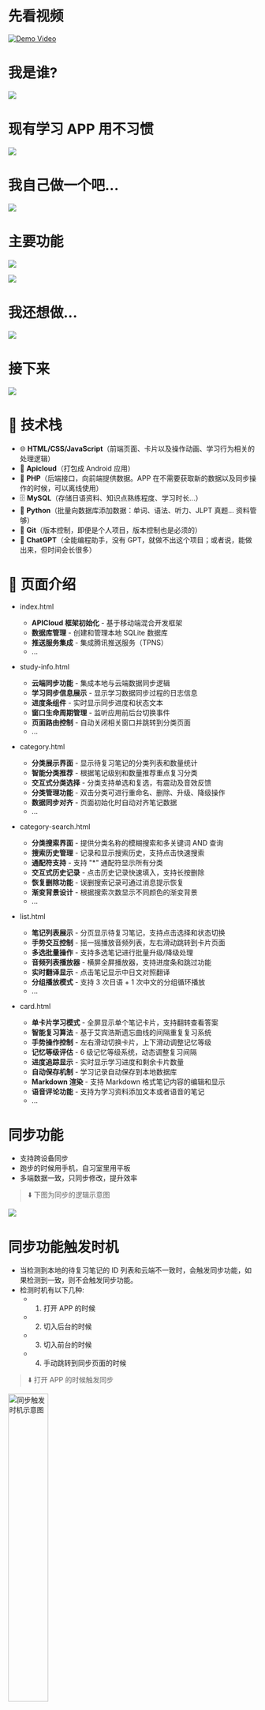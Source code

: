 # 先看视频

[![Demo Video](./assets/20251015215209457.png)](https://www.youtube.com/watch?v=OeQb6fTCafo)

# 我是谁?

![](./assets/20251015215405519.png)

# 现有学习 APP 用不习惯

![](./assets/20251015215539892.png)

# 我自己做一个吧...

![](./assets/20251015215555870.png)

# 主要功能

![](./assets/20251015215624239.png)

![](./assets/20251015215720084.png)

# 我还想做...

![](./assets/20251015215736439.png)

# 接下来

![](./assets/20251015223010376.png)

# 🧰 技术栈

- 🌐 **HTML/CSS/JavaScript**（前端页面、卡片以及操作动画、学习行为相关的处理逻辑）
- 📱 **Apicloud**（打包成 Android 应用）
- 🧭 **PHP**（后端接口，向前端提供数据。APP 在不需要获取新的数据以及同步操作的时候，可以离线使用）
- 🗄️ **MySQL**（存储日语资料、知识点熟练程度、学习时长...）
- 🐍 **Python**（批量向数据库添加数据：单词、语法、听力、JLPT 真题... 资料管够）
- 🌿 **Git**（版本控制，即便是个人项目，版本控制也是必须的）
- 🤖 **ChatGPT**（全能编程助手，没有 GPT，就做不出这个项目；或者说，能做出来，但时间会长很多）

# 📖 页面介绍

- index.html

  - **APICloud 框架初始化** - 基于移动端混合开发框架
  - **数据库管理** - 创建和管理本地 SQLite 数据库
  - **推送服务集成** - 集成腾讯推送服务（TPNS）
  - ...

- study-info.html

  - **云端同步功能** - 集成本地与云端数据同步逻辑
  - **学习同步信息展示** - 显示学习数据同步过程的日志信息
  - **进度条组件** - 实时显示同步进度和状态文本
  - **窗口生命周期管理** - 监听应用前后台切换事件
  - **页面路由控制** - 自动关闭相关窗口并跳转到分类页面
  - ...

- category.html

  - **分类展示界面** - 显示待复习笔记的分类列表和数量统计
  - **智能分类推荐** - 根据笔记级别和数量推荐重点复习分类
  - **交互式分类选择** - 分类支持单选和复选，有震动及音效反馈
  - **分类管理功能** - 双击分类可进行重命名、删除、升级、降级操作
  - **数据同步对齐** - 页面初始化时自动对齐笔记数据
  - ...

- category-search.html

  - **分类搜索界面** - 提供分类名称的模糊搜索和多关键词 AND 查询
  - **搜索历史管理** - 记录和显示搜索历史，支持点击快速搜索
  - **通配符支持** - 支持 "\*" 通配符显示所有分类
  - **交互式历史记录** - 点击历史记录快速填入，支持长按删除
  - **恢复删除功能** - 误删搜索记录可通过消息提示恢复
  - **渐变背景设计** - 根据搜索次数显示不同颜色的渐变背景
  - ...

- list.html

  - **笔记列表展示** - 分页显示待复习笔记，支持点击选择和状态切换
  - **手势交互控制** - 摇一摇播放音频列表，左右滑动跳转到卡片页面
  - **多选批量操作** - 支持多选笔记进行批量升级/降级处理
  - **音频列表播放器** - 横屏全屏播放器，支持进度条和跳过功能
  - **实时翻译显示** - 点击笔记显示中日文对照翻译
  - **分组播放模式** - 支持 3 次日语 + 1 次中文的分组循环播放
  - ...

- card.html
  - **单卡片学习模式** - 全屏显示单个笔记卡片，支持翻转查看答案
  - **智能复习算法** - 基于艾宾浩斯遗忘曲线的间隔重复复习系统
  - **手势操作控制** - 左右滑动切换卡片，上下滑动调整记忆等级
  - **记忆等级评估** - 6 级记忆等级系统，动态调整复习间隔
  - **进度追踪显示** - 实时显示学习进度和剩余卡片数量
  - **自动保存机制** - 学习记录自动保存到本地数据库
  - **Markdown 渲染** - 支持 Markdown 格式笔记内容的编辑和显示
  - **语音评论功能** - 支持为学习资料添加文本或者语音的笔记
  - ...

# 同步功能

- 支持跨设备同步
- 跑步的时候用手机，自习室里用平板
- 多端数据一致，只同步修改，提升效率

> ⬇️ 下图为同步的逻辑示意图

![](./assets/20251016223249045.png)

# 同步功能触发时机

- 当检测到本地的待复习笔记的 ID 列表和云端不一致时，会触发同步功能，如果检测到一致，则不会触发同步功能。
- 检测时机有以下几种:
  - 1. 打开 APP 的时候
  - 2. 切入后台的时候
  - 3. 切入前台的时候
  - 4. 手动跳转到同步页面的时候

> ⬇️ 打开 APP 的时候触发同步

<img src="./assets/20251018210251020.gif" width="40%" alt="同步触发时机示意图"/>

> ⬇️ 切入后台的时候触发同步

<img src="./assets/20251018210533813.gif" width="40%" alt="打开APP时触发同步示意图"/>

> ⬇️ 切入前台的时候触发同步

<img src="./assets/20251018210646401.gif" width="40%" alt="切入后台时触发同步示意图"/>

> ⬇️ 手动跳转到同步页面(在分类页面，左滑屏幕)

<img src="./assets/20251018210754726.gif" width="40%" alt="切入前台时触发同步示意图"/>

# 同步页面

- 同步页面的主要功能有:
  - 进行同步操作，并显示同步日志
  - 为每个步骤，显示进度条
  - 统计当日学习时长(从凌晨 4 点开始算起，到第二天的凌晨 4 点为一天)
  - 同步开始时上锁，同一时间只能有一个同步操作在进行

> ⬇️ 同步页面动图

<img src="./assets/20251018223743585.gif" width="40%" alt="同步页面示意图"/>

# 分类页面

- 分类页面是默认主页面，APP 初始化之后，会自动跳转到分类页面
- 同步操作完成之后，也会自动跳转到分类页面
- 该页面用于显示笔记分类，以及每个分类下需要复习的笔记数量

> ⬇️ 分类页面示意图

![](./assets/20251020213442633.png)

> ⬇️ 多个分类以列表形式展示，点击切换选中状态，支持复选

<img src="./assets/20251021204408345.gif" width="40%" alt="分类页面复选示意图"/>

> ⬇️ 左滑跳转到列表页面，并显示选中分类下的笔记列表(如果没有选择，和全选逻辑一致)

<img src="./assets/20251021204811560.gif" width="40%" alt="分类页面跳转到列表页面示意图"/>

# 分类的快捷操作

> ⬇️ 双击分类，弹出快捷操作菜单

<img src="./assets/20251021205106841.gif" width="40%" alt="分类快捷操作示意图"/>

- 快捷操作菜单包括: 重命名，删除，升级，降级

> ⬇️ 升级，降级

![](./assets/20251021205556707.png)

> ⬇️ 重命名

![](./assets/20251021210510930.png)

> ⬇️ 删除分类

![](./assets/20251021210651962.png)

# 笔记优先级排序(推荐复习)

- 想提升记忆的效率，就需要在合适的时间重复合适的次数
- 当学习任务量很大，分类很多的时候，比如有单词资料，有语法资料，有听力资料，有阅读资料...
- 这种情况下，很难人为的判断，当前时间下应该优先复习哪些内容，才能保证记忆效率的最大化
- 此时，就需要程序自动帮你做出选择，对复习的资料进行优先级排序，然后按照优先级顺序进行复习
- 分类页面默认显示的是，当下需要优先复习笔记分类，所以看起来有些少，因为这并不是全部笔记

> ⬇️ 优先级排序例图

![](./assets/20251021212628609.png)

- 如果当前想复习别的分类呢? 或者想查看分类下所有笔记怎么办?
- 这个时候需要使用分类搜索页面

# 分类搜索页面

- 分类搜索页面用于搜索分类，可以查询出分类下的所有待复习笔记

> ⬇️ 分类页面长按进入分类搜索页面

<img src="./assets/20251022130603886.gif" width="40%" alt="分类搜索页面示意图"/>

> ⬇️ 分类搜索页面主要包括搜索框以及搜索历史列表

![](./assets/20251022141425205.png)

> ⬇️ 支持通配符 "\*" 显示所有分类

<img src="./assets/20251022142131534.gif" width="40%" alt="分类搜索通配符示意图"/>

> ⬇️ 支持历史记录快速搜索(分类上双击)

<img src="./assets/20251022142337031.gif" width="40%" alt="分类搜索历史记录示意图"/>

> ⬇️ 支持长按历史记录删除(可以恢复)

<img src="./assets/20251022142709445.gif" width="40%" alt="分类搜索历史记录删除示意图"/>

> ⬇️ 分类查询之后，点击消息框跳转到分类页面

<img src="./assets/20251022143021483.gif" width="40%" alt="分类搜索跳转示意图"/>

# 笔记列表页面

> ⬇️ 从分类页面左滑进入笔记列表页面，显示选中分类下的笔记列表

<img src="./assets/20251023143030586.gif" width="40%" alt="分类搜索跳转示意图"/>

> ⬇️ 每次最多显示 50 条笔记，支持分页显示

![](./assets/20251023145109796.png)

- 单击选中，播放音频并显示翻译
- 再次单击，标记为未掌握
- 再次单击，还原为初始状态
- 不同背景色表示不同级别

> ⬇️ 单击笔记示意图

<img src="./assets/20251023151540144.gif" width="40%" alt="笔记列表单击示意图"/>

> ⬇️ 双击显示详情(进入卡片页面)

<img src="./assets/20251023151858123.gif" width="40%" alt="笔记列表双击示意图"/>

# 笔记批量操作

- 支持多选笔记，批量升级/降级笔记
- 高亮的笔记，即标记为已掌握的笔记，统一级别+1
- 有删除线的笔记，即标记为未掌握的笔记，统一级别-1
- 可以快速处理笔记，提升学习效率
- 适用于已经掌握大部分内容，只需要复习少量内容的情况

> ⬇️ 在有笔记被标记的情况下，长按或者摇一摇，可以批量处理笔记

<img src="./assets/20251023153112731.gif" width="40%" alt="笔记批量操作示意图"/>

# 笔记列表播放

- 在没有笔记被标记的情况下，长按或者摇一摇，可以播放音频列表
- 播放模式为分组播放(3 次日语 + 1 次中文)，每组重复 3 次

> ⬇️ 摇一摇/长按唤出播放音频列表示意图(竖屏)

<img src="./assets/20251023160620484.gif" width="40%" alt="笔记列表播放示意图"/>

> ⬇️ 摇一摇/长按唤出播放音频列表示意图(横屏)

<img src="./assets/20251023160743016.gif" width="60%" alt="笔记列表播放示意图横屏"/>

> ⬇️ 播放列表示意图

![](./assets/20251023161651815.png)

> ⬇️ 单击切换播放/暂停，暂停时显示翻译

<img src="./assets/20251023162509223.gif" width="40%" alt="笔记列表播放暂停示意图"/>

> ⬇️ 当前组播放完毕，自动跳到下一组(当前笔记级别-1)

<img src="./assets/20251023163112922.gif" width="40%" alt="笔记列表播放跳转示意图"/>

> ⬇️ 如果已经记住，可双击快速跳转下一组(当前笔记级别+1)

<img src="./assets/20251023163249379.gif" width="40%" alt="笔记列表播放跳转示意图快速跳转"/>

> ⬇️ 长按添加谐音助记(竖屏演示)

<img src="./assets/20251023163708417.gif" width="40%" alt="笔记列表添加谐音助记示意图"/>

> ⬇️ 长按添加谐音助记(横屏演示)

<img src="./assets/20251023163735388.gif" width="60%" alt="笔记列表添加谐音助记示意图横屏"/>

# 卡片页面

- APP 的核心页面，基于记忆卡片进行学习
- 从笔记列表页面切入到卡片页面有三种方式

> ⬇️ 双击笔记列表中的某个笔记

<img src="./assets/20251023151858123.gif" width="40%" alt="笔记列表双击示意图"/>

> ⬇️ 从笔记列表页面左滑进入卡片页面(听力模式)

<img src="./assets/20251024150032717.gif" width="40%" alt="卡片页面听力模式示意图"/>

> ⬇️ 从笔记列表页面右滑进入卡片页面(普通模式)

<img src="./assets/20251024150312943.gif" width="40%" alt="卡片页面普通模式示意图"/>

> ⬇️ 支持多选笔记，进入卡片页面后，只复习选中的笔记

<img src="./assets/20251024162218812.gif" width="40%" alt="卡片页面多选示意图"/>

# 卡片页面界面说明

> ⬇️ 顶部状态栏

![](./assets/20251024151833321.png)

> ⬇️ 单击切换卡片正反面

<img src="./assets/20251024152348811.gif" width="40%" alt="卡片页面切换正反面示意图"/>

> ⬇️ 卡片正面(白色卡片)

![](./assets/20251024153649647.png)

> ⬇️ 卡片反面(白色方格卡片)

![](./assets/20251024160321279.png)

> ⬇️ 卡片底部，卡片背景

![](./assets/20251024160832237.png)

# 卡片操作

- 卡片支持上下左右滑动

> ⬇️ 上滑笔记，表示记忆正确，级别+1(弹框提示下一次复习时间)

<img src="./assets/20251024162741210.gif" width="40%" alt="卡片上滑示意图"/>

> ⬇️ 下滑笔记，表示记忆错误，级别-1(弹框提示下一次复习时间)

<img src="./assets/20251024162859037.gif" width="40%" alt="卡片下滑示意图"/>

> ⬇️ 左滑笔记，切换下一个笔记，右滑笔记，切换上一个笔记(支持循环切换)

<img src="./assets/20251024163458047.gif" width="40%" alt="卡片左右滑动示意图"/>

# 听力模式和普通模式的区别

- 听力模式，适合只用耳朵学习的情况，操作简单，防止误触，是为了跑步或通勤等不方便看屏幕的场景。
- 普通模式，适合用眼睛和耳朵一起学习的情况，操作丰富，支持滚动查看内容，是为了在家或自习室等可以专注看屏幕的场景。

> ⬇️ 从笔记列表页面左滑进入卡片页面(听力模式)

<img src="./assets/20251024150032717.gif" width="40%" alt="卡片页面听力模式示意图"/>

> ⬇️ 从笔记列表页面右滑进入卡片页面(普通模式)

<img src="./assets/20251024150312943.gif" width="40%" alt="卡片页面普通模式示意图"/>

> ⬇️ 普通模式的三种选择

![](./assets/20251025171125123.png)

> ⬇️ 听力模式和普通模式的区别示意图

![](./assets/20251025162539763.png)

# 快捷按钮组

- 普通模式时，位于卡片反面的底部，包含了常用的操作
- 如果没有滚动条，为三联按钮
- 如果有滚动条，为五联按钮
- 听力模式下，为防止误触，不显示快捷按钮组

> ⬇️ 快捷按钮组示意图

![](./assets/20251025164034931.png)

> ⬇️ 删除笔记，支持撤销

<img src="./assets/20251025164952121.gif" width="40%" alt="快捷按钮组删除笔记示意图"/>

> ⬇️ 人工智能，调用的 ChatGPT 接口

<img src="./assets/20251025165227358.gif" width="40%" alt="快捷按钮组人工智能示意图"/>

> ⬇️ 语音笔记，可以录制语音，保存后，会添加在笔记的最后

<img src="./assets/20251025165429881.gif" width="40%" alt="快捷按钮组语音笔记示意图"/>

> ⬇️ 记住笔记，相当于上滑笔记，级别+1

<img src="./assets/20251025170134943.gif" width="40%" alt="快捷按钮组记住笔记示意图"/>

> ⬇️ 忘记笔记，相当于下滑笔记，级别-1

<img src="./assets/20251025170241060.gif" width="40%" alt="快捷按钮组忘记笔记示意图"/>

# 增强按钮组

- 增强按钮组包含所有操作，也包括快捷按钮组的操作

> ⬇️ 长按屏幕唤出增强按钮组

<img src="./assets/20251025170402222.gif" width="40%" alt="增强按钮组示意图"/>

> ⬇️ 增强按钮组功能说明

![](./assets/20251025174807620.png)

> ⬇️ 语音笔记/录音笔记，可以录制语音，保存后，会添加在笔记的最后

<img src="./assets/20251025190520148.gif" width="40%" alt="增强按钮组语音笔记示意图"/>

> ⬇️ 人工智能，调用的 ChatGPT 接口(和快捷按钮组的功能一致，属于 AI 的第二个入口)

<img src="./assets/20251025190650498.gif" width="40%" alt="增强按钮组人工智能示意图"/>

> ⬇️ 文字笔记，可以用于为单词添加谐音助记，马克笔效果高亮显示

<img src="./assets/20251025191148755.gif" width="40%" alt="增强按钮组文字笔记示意图"/>

> ⬇️ 忘记笔记，相当于下滑笔记，级别-1(和快捷按钮组的功能一致)

<img src="./assets/20251025191400492.gif" width="40%" alt="增强按钮组忘记笔记示意图"/>

> ⬇️ 切换振动状态，用于跑步时关闭 shake 监听，防止误触发. shake(摇一摇)功能，用于控制当前音频的播放和暂停

<img src="./assets/20251025192717813.gif" width="40%" alt="增强按钮组切换模式示意图"/>

> ⬇️ 记住笔记，相当于上滑笔记，级别+1(和快捷按钮组的功能一致)

<img src="./assets/20251025192929322.gif" width="40%" alt="增强按钮组记住笔记示意图"/>

> ⬇️ 删除笔记，支持撤销(和快捷按钮组的功能一致)

<img src="./assets/20251025193519418.gif" width="40%" alt="增强按钮组删除笔记示意图"/>

> ⬇️ 发音校准，通过语音识别(STT)技术，把录音转成文字，可以和笔记中的日语文本进行对比(另一个入口是日语文本上长按)

<img src="./assets/20251025193842653.gif" width="40%" alt="增强按钮组发音校准示意图"/>

> ⬇️ 笔记编辑，可以编辑当前笔记的内容，支持 markdown 语法

<img src="./assets/20251025194636431.gif" width="40%" alt="增强按钮组笔记编辑示意图"/>

# 发音校准的两个入口

> ⬇️ 增强按钮组的发音校准按钮

<img src="./assets/20251025193842653.gif" width="40%" alt="增强按钮组发音校准示意图"/>

> ⬇️ 日语文本上长按，触发发音校准功能，支持标记需要关注的发音

<img src="./assets/20251025195213136.gif" width="40%" alt="日语文本发音校准示意图"/>

# 人工智能的三个入口

> ⬇️ 快捷按钮组的 AI 按钮

<img src="./assets/20251025165227358.gif" width="40%" alt="快捷按钮组人工智能示意图"/>

> ⬇️ 增强按钮组的 AI 按钮

<img src="./assets/20251025190650498.gif" width="40%" alt="增强按钮组人工智能示意图"/>

> ⬇️ 日语文本上双击(如果是句子，自动拆解，如果是单词，自动解释)

<img src="./assets/20251025195719360.gif" width="40%" alt="日语文本人工智能示意图"/>

# 人工智能界面, 手机和平板的区别

- 手机屏幕较小，所以去掉了头像, 提升可视面积
- 平板屏幕较大，所以保留了头像, 让界面更美观

> ⬇️ 手机和平板的 AI 界面区别示意图

![](./assets/20251031145310318.png)

# 调整字体大小

- 连续点击屏幕 7 次，可触发字体大小调整功能
- 使用音量键调整字体大小
- 支持卡片正面和反面独立调整

> ⬇️ 调整字体大小效果图

<img src="./assets/20251025201916223.gif" width="40%" alt="调整字体大小示意图"/>

# 填空模式

> ⬇️ 笔记内容为 markdown 格式，如果内容使用反引号包裹，则表示该部分为填空内容

<img src="./assets/20251025202738013.gif" width="40%" alt="填空模式示意图"/>

> ⬇️ 通过单击，控制显示和隐藏填空内容

<img src="./assets/20251025203913923.gif" width="40%" alt="填空内容显示与隐藏示意图"/>

# 刷题功能

- APP 的功能是展示并操作记忆卡片
- 如果后台制作数据时，使用 JLPT 的题目，则可以实现刷题功能

> ⬇️ JLPT 刷题示意图

<img src="./assets/20251025211313999.gif" width="40%" alt="JLPT 刷题选择答案示意图"/>

# 🗺️ 后期计划

- 使用 Kotlin 重写 APP，提升性能和用户体验
  - 进一步提升性能，使操作更加顺畅，达到游戏里那种丝滑连招的效果
  - 增加更多交互动画，提升 APP 的使用乐趣，让学习更像游戏
- 添加和智能手表的联动，在人多拥挤的场景，通过手表也可以完成学习过程
- 增加更多实用功能，比如隔空手势，语音控制，眼动追踪...
  - 隔空手势，可以用在健身房跑步的时候，通过手势来控制 APP 的操作，比如切换卡片，播放音频等
  - 语音控制，通过语音来控制 APP 的操作，定制学习内容，比如遇到熟悉的内容，可以直接说“跳过”，对于不太熟悉的内容，可以说“再播放五次”
  - 眼动追踪，可以用在内容过长，有滚动条的时候，通过识别眼动来自动滚动内容，和隔空手势一样，都是为了适用于不方便触摸屏幕的场景
- 引入更多 AI 技术，增加口语练习功能，包括语法纠正和发音评分
- 添加 PC 端的后台数据管理系统，方便批量导入和管理学习资料
- 从单人版本，发展到多人版本，
  - 通过 PC 端网页，可以查看大家的学习进度和状态，通过排名可以互相监督和激励
  - 让添加学习资料更加方便，用户自己也可以创建和分享学习资料
  - 后期如果需要, 考虑从 PHP 迁移到更高性能的后端技术栈，比如 GoLang
- ...

# 🏁 先到这里吧...

![](./assets/20251025222608878.png)

# ✉️ 联系方式

- 如有需要，随时可撩
- 邮箱: whyanshandou@gmail.com
- 微信: xujunhaodeweixin

> ⬇️ WeChat & Gmail

![](./assets/20251026100728992.png)
